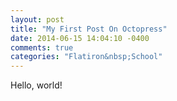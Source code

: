 ```yaml
---
layout: post
title: "My First Post On Octopress"
date: 2014-06-15 14:04:10 -0400
comments: true
categories: "Flatiron&nbsp;School"
---
```

Hello, world!